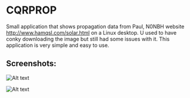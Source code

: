 # CQRPROP

Small application that shows propagation data from Paul, N0NBH website http://www.hamqsl.com/solar.html on a Linux desktop. U used to have conky downloading the image but still had some issues with it. This application is very simple and easy to use.

Screenshots:
------------

![Alt text](http://www.ok2cqr.com/linux/images/cqrprop/cqrprop.png "Main window")

![Alt text](http://www.ok2cqr.com/linux/images/cqrprop/cqrprop_options.png "Main window")
